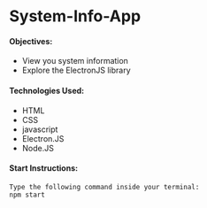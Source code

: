 <h1>System-Info-App</h1>

<h4>Objectives:</h4>
<ul>
  <li>View you system information</li>
  <li>Explore the ElectronJS library</li>
</ul>

<h4>Technologies Used:</h4>

<ul>
  <li>HTML</li>
  <li>CSS</li>
  <li>javascript</li>
  <li>Electron.JS</li>
  <li>Node.JS</li>
</ul>

<h4>Start Instructions:</h4>

  `Type the following command inside your terminal:`</br>
  `npm start`
